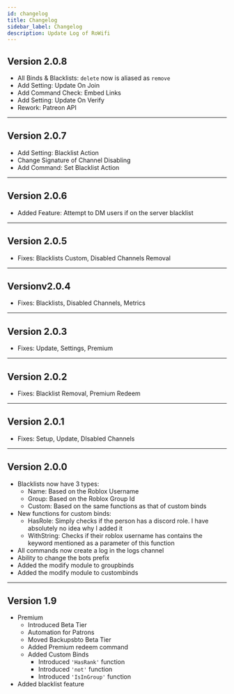 ```yaml
---
id: changelog
title: Changelog
sidebar_label: Changelog
description: Update Log of RoWifi
---
```


## Version 2.0.8

- All Binds & Blacklists: `delete` now is aliased as `remove`
- Add Setting: Update On Join
- Add Command Check: Embed Links
- Add Setting: Update On Verify 
- Rework: Patreon API 
___

## Version 2.0.7

- Add Setting: Blacklist Action
- Change Signature of Channel Disabling
- Add Command: Set Blacklist Action
___

## Version 2.0.6

- Added Feature: Attempt to DM users if on the server blacklist
___

## Version 2.0.5

- Fixes: Blacklists Custom, Disabled Channels Removal
___

## Versionv2.0.4

- Fixes: Blacklists, Disabled Channels, Metrics
___

## Version 2.0.3

- Fixes: Update, Settings, Premium
___

## Version 2.0.2

- Fixes: Blacklist Removal, Premium Redeem
___

## Version 2.0.1

- Fixes: Setup, Update, DIsabled Channels
___

## Version 2.0.0

- Blacklists now have 3 types:
   - Name: Based on the Roblox Username
   - Group: Based on the Roblox Group Id
   - Custom: Based on the same functions as that of custom binds
- New functions for custom binds:
   - HasRole: Simply checks if the person has a discord role. I have absolutely no idea why I added it
   - WithString: Checks if their roblox username has contains the keyword mentioned as a parameter of this function
- All commands now create a log in the logs channel
- Ability to change the bots prefix
- Added the modify module to groupbinds
- Added the modify module to custombinds
___

## Version 1.9

- Premium 
   - Introduced Beta Tier
   - Automation for Patrons
   - Moved Backupsbto Beta Tier
   - Added Premium redeem command
   - Added Custom Binds
      - Introduced `'HasRank'` function
      - Introduced `'not'` function
      - Introduced `'IsInGroup'` function
- Added blacklist feature
